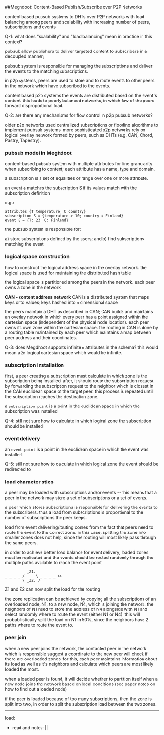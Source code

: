 ##Meghdoot: Content-Based Publish/Subscribe over P2P Networks

content based pubsub systems to DHTs over P2P networks with load balancing among
peers and scalability with increasing number of peers, subscriptions and events


Q-1: what does "scalability" and "load balancing" mean in practice in this
context?

pubsub allow publishers to deliver targeted content to subscribers in a
  decoupled manner;

pubsub system is responsible for managing the subscriptions and deliver the
events to the matching subscriptions.

in p2p systems, peers are used to store and to route events to other peers in
the network which have subscribed to the events.

content based p2p systems the events are distributed based on the event's
content. this leads to poorly balanced networks, in which few of the peers
forward disproportional load.

Q-2: are there any mechanisms for flow control in p2p pubsub networks?

older p2p networks used centralized subscriptions or flooding algorithms to
implement pubsub systems; more sophisticated p2p networks rely on logical
overlay network formed by peers, such as DHTs (e.g. CAN, Chord, Pastry,
Tapestry).

### pubsub model in Meghdoot

content-based pubsub system with multiple attributes for fine granularity when
subscribing to content; each attribute has a name, type and domain.

a subscription is a set of equalities or range over one or more attribute.

an event `e` matches the subscription S if its values match with the
subscription definition

e.g.:

```
attributes {T temperature; C country}
subscription S = {temperature > 10; country = Finland} 
event E = {T: 23, C: Finland}
```
the pubsub system is responsible for:

a) store subscriptions defined by the users; and 
b) find subscriptions matching the event

### logical space construction

how to construct the logical address space in the overlay network. the logical
space is used for maintaining the distributed hash table

the logical space is partitioned among the peers in the network. each peer owns
a zone in the network.

**CAN - content address network**
CAN is a distributed system that maps keys onto values; keys hashed into `n` 
dimensional space

the peers maintain a DHT as described in CAN; CAN builds and maintains an
overlay network in which every peer has a point assigned within the cartesian
space (independent of the physical node location). each peer owns its own zone
within the cartesian space. the routing in CAN is done by a routing table
maintained by each peer which maintains a map between peer address and their
coordinates.

Q-3: does Megdhoot supports infinite `n` attributes in the schema? this would 
mean a `2n` logical cartesian space which would be infinite.

### subscription installation

first, a peer creating a subscription must calculate in which zone is the
subscription being installed. after, it should route the subscription request by
forwarding the subscription request to the neighbor which is closest in the CAN
euclidean space of the target peer. this process is repeated until the
subscription reaches the destination zone.

a `subscription point` is a point in the euclidean space in which the
subscription was installed


Q-4: still not sure how to calculate in which logical zone the subscription
should be installed

### event delivery

an `event point` is a point in the euclidean space in which the event was
installed

Q-5: still not sure how to calculate in which logical zone the event should be
redirected to

### load characteristics

a peer may be loaded with subscriptions and/or events -- this means that a peer
in the network may store a set of subscriptions or a set of events. 

a peer which stores subscriptions is responsible for delivering the events to
the subscribers. thus a load from subscriptions is proportional to the number of
subscriptions the peer keeps.

load from event delivering/routing comes from the fact that peers need to route
the event to the correct zone. in this case, splitting the zone into smaller
zones does not help, since the routing will most likely pass through the same
peers.

in order to achieve better load balance for event delivery, loaded zones must be
replicated and the events should be routed randomly through the multiple paths
available to reach the event point.
   
        
```
          _Z1.   
_ _ _ _ /     \ _ _ _ _ >> 
        \ _Z2. /

```
Z1 and Z2 can now split the load for the routing

the zone replication can be achieved by copying all the subscriptions of an
overloaded node, N1, to a new node, N4, which is joining the network. the 
neighbors of N1 need to store the address of N4 alongside with N1 and select
randomly where to route the event (either N1 or N4). this will probabilistically
split the load on N1 in 50%, since the neighbors have 2 paths where to route the
event to.

### peer join

when a new peer joins the network, the contacted peer in the network  which is 
responsible suggest a coordinate to the new peer will check if there are
overloaded zones. for this, each peer maintains information about its load as
well as it's neighbors and calculate which peers are most likely loaded the
most.

when a loaded peer is found, it will decide whether to partition itself when a
new node joins the network based on local conditions (see paper notes on how to
find out a loaded node)

if the peer is loaded because of too many subscriptions, then the zone is split
into two, in order to split the subscription load between the two zones.

---

load:
 - read and notes: ||
